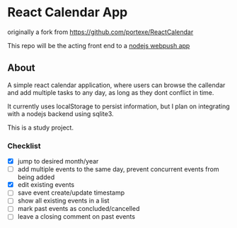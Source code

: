 # React Calendar App

originally a fork from <https://github.com/portexe/ReactCalendar>

This repo will be the acting front end to a [nodejs webpush app](https://github.com/guites/webpush-notifications-nodejs)

## About

A simple react calendar application, where users can browse the callendar and add multiple tasks to any day, as long as they dont conflict in time.

It currently uses localStorage to persist information, but I plan on integrating with a nodejs backend using sqlite3.

This is a study project.

### Checklist

- [x] jump to desired month/year
- [ ] add multiple events to the same day, prevent concurrent events from being added
- [x] edit existing events
- [ ] save event create/update timestamp
- [ ] show all existing events in a list
- [ ] mark past events as concluded/cancelled
- [ ] leave a closing comment on past events
